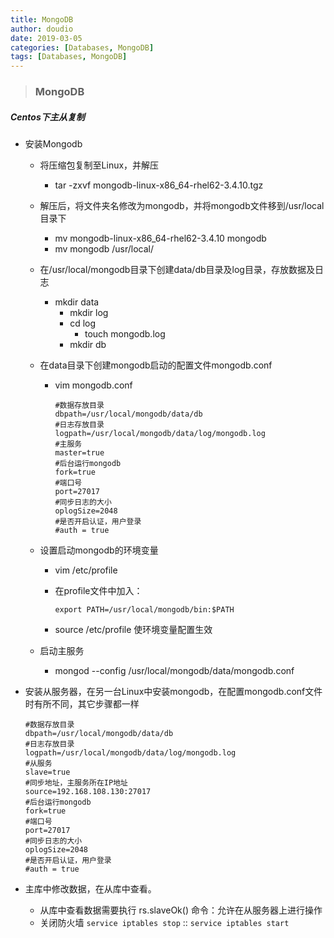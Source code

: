 ```yaml
---
title: MongoDB
author: doudio
date: 2019-03-05
categories: [Databases, MongoDB]
tags: [Databases, MongoDB]
---
```


> ### MongoDB

##### Centos下主从复制

- 安装Mongodb

  - 将压缩包复制至Linux，并解压

    - tar -zxvf mongodb-linux-x86_64-rhel62-3.4.10.tgz

  - 解压后，将文件夹名修改为mongodb，并将mongodb文件移到/usr/local目录下

    - mv mongodb-linux-x86_64-rhel62-3.4.10 mongodb
    - mv mongodb /usr/local/

  - 在/usr/local/mongodb目录下创建data/db目录及log目录，存放数据及日志

    - mkdir data
      - mkdir log
      - cd log
        - touch mongodb.log
      - mkdir db

  - 在data目录下创建mongodb启动的配置文件mongodb.conf

    - vim mongodb.conf

      ```
      #数据存放目录
      dbpath=/usr/local/mongodb/data/db
      #日志存放目录
      logpath=/usr/local/mongodb/data/log/mongodb.log
      #主服务
      master=true
      #后台运行mongodb
      fork=true
      #端口号
      port=27017
      #同步日志的大小
      oplogSize=2048
      #是否开启认证，用户登录
      #auth = true
      
      ```

  - 设置启动mongodb的环境变量

    - vim /etc/profile 

    - 在profile文件中加入：

      ```
      export PATH=/usr/local/mongodb/bin:$PATH
      ```

    - source /etc/profile 使环境变量配置生效

  - 启动主服务

    - mongod --config /usr/local/mongodb/data/mongodb.conf

- 安装从服务器，在另一台Linux中安装mongodb，在配置mongodb.conf文件时有所不同，其它步骤都一样

  ```
  #数据存放目录
  dbpath=/usr/local/mongodb/data/db
  #日志存放目录
  logpath=/usr/local/mongodb/data/log/mongodb.log
  #从服务
  slave=true
  #同步地址，主服务所在IP地址
  source=192.168.108.130:27017
  #后台运行mongodb
  fork=true
  #端口号
  port=27017
  #同步日志的大小
  oplogSize=2048  
  #是否开启认证，用户登录
  #auth = true
  ```

- 主库中修改数据，在从库中查看。

  - 从库中查看数据需要执行 rs.slaveOk() 命令：允许在从服务器上进行操作
  - 关闭防火墙 `service iptables stop` :: `service iptables start`